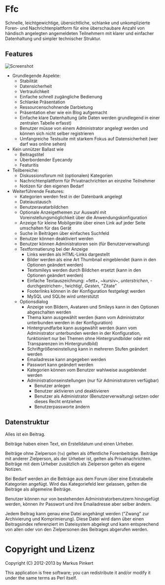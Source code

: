 Ffc
===

Schnelle, leichtgewichtige, übersichtliche, schlanke und 
unkomplizierte Foren- und Nachrichtenplattform für eine 
überschaubare Anzahl von händisch angelegten angemeldeten 
Teilnehmern mit klarer und einfacher Datenhaltung und 
simpler technischer Struktur.  

Features
--------

![Screenshot](https://raw.github.com/4FriendsForum/Ffc/master/doc/Screenshot.png)

* Grundlegende Aspekte:
  * Stabilität
  * Datensicherheit
  * Vertraulichkeit
  * Einfache schnell zugängliche Bedienung
  * Schlanke Präsentation
  * Ressourcenschohnende Darbietung
  * Präsentation eher wie ein Blog aufgemacht
  * Einfache klare Datenhaltung (alle Daten werden grundlegend in einer zentralen Tabelle erfasst)
  * Benutzer müsse von einem Administrator angelegt werden und können sich nicht selber registrieren
  * Umfangreiche Testsuite mit starkem Fokus auf Datensicherheit (wer darf was online sehen)
* Kein unnützer Ballast wie 
  * Beitragstitel
  * Überbordender Eyecandy
  * Featuritis
* Teilbereiche:
  * Diskussionsforum mit (optionalen) Kategorien
  * Nachrichtenplattform für Privatnachrichten an einzelne Teilnehmer
  * Notizen für den eigenen Bedarf
* Weiterführende Features:
  * Kategorien werden fest in der Datenbank angelegt
  * Dateiaustausch
  * Benutzeravatarbildchen
  * Optionale Anzeigethemen zur Auswahl mit Voreinstellungsmöglichkeit über die Anwendungskonfiguration
  * Anzeige für kleine Mobilgeräte über einen Link auf jeder Seite umschalten für das Gerät
  * Suche in Beiträgen über einfaches Suchfeld
  * Benutzer können deaktiviert werden
  * Benutzer können Administratoren sein (für Benutzerverwaltung)
  * Textformatierung bei der Anzeige
    * Links werden als HTML-Links dargestellt
    * Bilder werden als eine Art Thumbnail eingeblendet (kann in den Optionen geändert werden)
    * Textsmileys werden durch Bildchen ersetzt (kann in den Optionen geändert werden)
    * Einfache Textauszeichnung: +fett+, ~kursiv~, _unterstrichen_, -durchgestrichen-, !wichtig!, *Gesten*, "Zitate"
    * Footerlinks können in der Konfiguration festgelegt werden
    * MySQL und SQLite wird unterstützt
  * Optionsdialog
    * Anzeige von Bildern, Avataren und Smileys kann in den Optionen abgeschalten werden
    * Thema kann ausgewählt werden (kann vom Administrator unterbunden werden in der Konfiguration)
    * Hintergrundfarbe kann ausgewählt werden (kann vom Administrator unterbunden werden in der Konfiguration, funktioniert nur bei Themen ohne Hintergrundbilder oder mit Transparenzen im Hintergrundbild)
    * Schriftgrößeneinstellung kann in mehreren Stufen geändert werden
    * Emailadresse kann angegeben werden
    * Passwort kann geändert werden
    * Kategorien können vom Benutzer wahlweise ausgeblendet werden
    * Administrationseinstellungen (nur für Administratoren verfügbar)
      * Benutzer anlegen
      * Benutzer aktivieren und deaktivieren
      * Benutzer als Administrator (Benutzerverwaltung) setzen oder dieses Recht entziehen
      * Benutzerpassworte ändern

Datenstruktur
-------------

Alles ist ein Beitrag.

Beiträge haben einen Text, ein Erstelldatum und einen Urheber.

Beiträge ohne Zielperson (```to```) gelten als öffentliche Forenbeiträge.
Beiträge mit anderer Zielperson, als der Urheber ist, gelten als 
Privatnachrichten. Beiträge mit dem Urheber zusätzlich als Zielperson
gelten als eigene Notizen.

Bei Bedarf werden an die Beiträge aus dem Forum über eine Extratabelle
Kategorien angefügt. Wird das Kategoriefeld leer gelassen, gelten die
Beiträge als allgemeine Beiträge.

Benutzer können nur von bestehenden Administratorbenutzern hinzugefügt
werden, können ihr Passwort und ihre Emailadresse aber selber ändern.

Jedem Beitrag kann genau eine Datei angehängt werden ("Zwang" zur 
Archivierung und Komprimierung). Diese Datei wird dann über einen
Beitragsindex referenziert im Dateisystem abgelegt und kann entsprechend
von allen oder von den Zielpersonen des Beitrages abgerufen werden.

Copyright und Lizenz
====================

Copyright (C) 2012-2013 by Markus Pinkert

This application is free software; you can redistribute it and/or modify it under the same terms as Perl itself.

